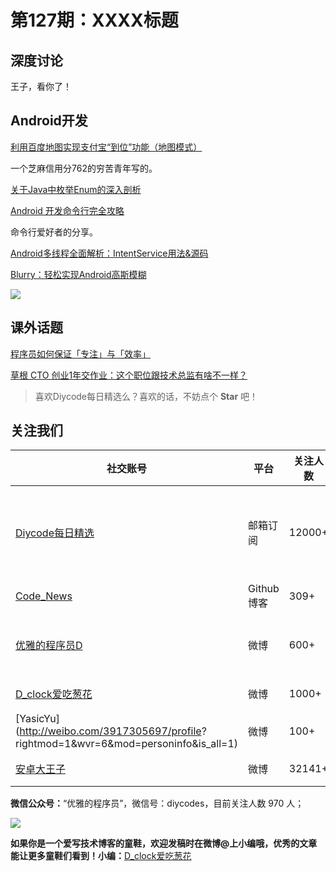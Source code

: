 # 第127期：XXXX标题

## 深度讨论

[]()

王子，看你了！

## Android开发

[利用百度地图实现支付宝“到位”功能（地图模式）](http://www.jianshu.com/p/2479719af18c)

一个芝麻信用分762的穷苦青年写的。

[关于Java中枚举Enum的深入剖析](http://droidyue.com/blog/2016/11/29/dive-into-enum/)

[Android 开发命令行完全攻略](http://www.jianshu.com/p/b8a83bbf5ce9)

命令行爱好者的分享。

[Android多线程全面解析：IntentService用法&源码](http://www.jianshu.com/p/8a3c44a9173a)

[Blurry：轻松实现Android高斯模糊](https://github.com/wasabeef/Blurry)

![](https://github.com/wasabeef/Blurry/raw/master/art/blurry.gif)

## 课外话题

[程序员如何保证「专注」与「效率」](http://huang-jerryc.com/2016/11/27/keep-focus-and-efficiency/)

[草根 CTO 创业1年交作业：这个职位跟技术总监有啥不一样？](http://mp.weixin.qq.com/s/C3KKWGm3rZMvlmFcBTH79Q)

> 喜欢Diycode每日精选么？喜欢的话，不妨点个 **Star** 吧！

## 关注我们

| 社交账号  |  平台  | 关注人数 | 说明 |
| -------- | -------- | -------- | -------- |
| [Diycode每日精选](http://list.qq.com/cgi-bin/qf_invite?id=d469993d2c888e971c0fbb2309c4d84256968386b126b967)|   邮箱订阅  | 12000+ | 每日分享一次Android、iOS、Swfit技术干货  |
| [Code_News](https://github.com/DiyCodes/code_news) |    Github博客  |309+ | 每日邮件推送列表  |
| [优雅的程序员D](http://weibo.com/u/5891258264) |   微博  | 600+ | 官方微博，每日分享开源信息  |
| [D_clock爱吃葱花](http://weibo.com/u/2480694892)  |   微博  | 1000+ | 日报发起人  |
|[YasicYu](http://weibo.com/3917305697/profile? rightmod=1&wvr=6&mod=personinfo&is_all=1)  |   微博  | 100+ | 日报发起人  |
|[安卓大王子](http://weibo.com/apkbus/)   |   微博  | 32141+ | 日报发起人  |



**微信公众号：**“优雅的程序员”，微信号：diycodes，目前关注人数 970 人；

![](http://upload-images.jianshu.io/upload_images/1846413-b42abfa70f909099.jpg?imageMogr2/auto-orient/strip%7CimageView2/2/w/1240)

**如果你是一个爱写技术博客的童鞋，欢迎发稿时在微博@上小编哦，优秀的文章能让更多童鞋们看到！小编：**[D_clock爱吃葱花](http://weibo.com/2480694892/profile?rightmod=1&wvr=6&mod=personinfo&is_all=1)